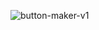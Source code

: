 ![button-maker-v1](https://github.com/Aravindh5466/Custom-Button/assets/119068934/2b73996d-e751-4a0d-802c-bed0504727ad)
